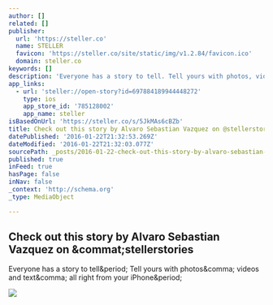 ```yaml
---
author: []
related: []
publisher:
  url: 'https://steller.co'
  name: STELLER
  favicon: 'https://steller.co/site/static/img/v1.2.84/favicon.ico'
  domain: steller.co
keywords: []
description: 'Everyone has a story to tell. Tell yours with photos, videos and text, all right from your iPhone.'
app_links:
  - url: 'steller://open-story?id=697884189944448272'
    type: ios
    app_store_id: '785128002'
    app_name: steller
isBasedOnUrl: 'https://steller.co/s/5JkMAs6cBZb'
title: Check out this story by Alvaro Sebastian Vazquez on @stellerstories
datePublished: '2016-01-22T21:32:53.269Z'
dateModified: '2016-01-22T21:32:03.077Z'
sourcePath: _posts/2016-01-22-check-out-this-story-by-alvaro-sebastian-vazquez-on-steller.md
published: true
inFeed: true
hasPage: false
inNav: false
_context: 'http://schema.org'
_type: MediaObject

---
```

<article style=""><h1>Check out this story by Alvaro Sebastian Vazquez on &amp;commat;stellerstories</h1><p>Everyone has a story to tell&amp;period; Tell yours with photos&amp;comma; videos and text&amp;comma; all right from your iPhone&amp;period;</p><img src="https://steller.co/stories/697884189944448272/cover?size=640x960" /></article>